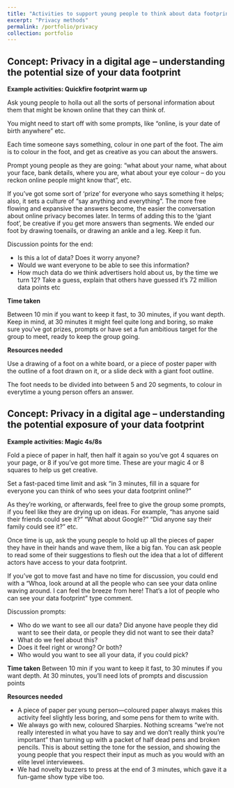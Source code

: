 ```yaml
---
title: "Activities to support young people to think about data footprints & privacy"
excerpt: "Privacy methods"
permalink: /portfolio/privacy
collection: portfolio
---
```


## Concept: Privacy in a digital age – understanding the potential size of your data footprint
**Example activities: Quickfire footprint warm up** 

Ask young people to holla out all the sorts of personal information about them that might be known online that they can think of. 

You might need to start off with some prompts, like “online, is your date of birth anywhere” etc.

Each time someone says something, colour in one part of the foot. The aim is to colour in the foot, and get as creative as you can about the answers.

Prompt young people as they are going: “what about your name, what about your face, bank details, where you are, what about your eye colour – do you reckon online people might know that”, etc.

If you’ve got some sort of ‘prize’ for everyone who says something it helps; also, it sets a culture of “say anything and everything”. The more free flowing and expansive the answers become, the easier the conversation about online privacy becomes later.  In terms of adding this to the ‘giant foot’, be creative if you get more answers than segments. We ended our foot by drawing toenails, or drawing an ankle and a leg. Keep it fun.

Discussion points for the end:
* Is this a lot of data? Does it worry anyone? 
* Would we want everyone to be able to see this information?
* How much data do we think advertisers hold about us, by the time we turn 12? Take a guess,  explain that others have guessed it’s 72 million data points etc

**Time taken** 

Between 10 min if you want to keep it fast, to 30 minutes, if you want depth. Keep in mind, at 30 minutes it might feel quite long and boring, so make sure you’ve got prizes, prompts or have set a fun ambitious target for the group to meet, ready to keep the group going.

**Resources needed** 

Use a drawing of a foot on a white board, or a piece of poster paper with the outline of a foot drawn on it, or a slide deck with a giant foot outline.

The foot needs to be divided into between 5 and 20 segments, to colour in everytime a young person offers an answer.


## Concept: Privacy in a digital age – understanding the potential exposure of your data footprint
**Example activities: Magic 4s/8s**

Fold a piece of paper in half, then half it again so you’ve got 4 squares on your page, or 8 if you’ve got more time. These are your magic 4 or 8 squares to help us get creative.

Set a fast-paced time limit and ask “in 3 minutes, fill in a square for everyone you can think of who sees your data footprint online?” 

As they’re working, or afterwards, feel free to give the group some prompts, if you feel like they are drying up on ideas. For example, “has anyone said their friends could see it?” “What about Google?” “Did anyone say their family could see it?” etc.

Once time is up, ask the young people to hold up all the pieces of paper they have in their hands and wave them, like a big fan. You can ask people to read some of their suggestions to flesh out the idea that a lot of different actors have access to your data footprint.

If you’ve got to move fast and have no time for discussion, you could end with a “Whoa, look around at all the people who can see your data online waving around. I can feel the breeze from here! That’s a lot of people who can see your data footprint”  type comment.

Discussion prompts:
* Who do we want to see all our data? Did anyone have people they did want to see their data, or people they did not want to see their data?
* What do we feel about this?
* Does it feel right or wrong? Or both?
* Who would you want to see all your data, if you could pick?


**Time taken** 
Between 10 min if you want to keep it fast, to 30 minutes if you want depth. At 30 minutes, you’ll need lots of prompts and discussion points

**Resources needed** 
* A piece of paper per young person—coloured paper always makes this activity feel slightly less boring, and some pens for them to write with. 
* We always go with new, coloured Sharpies. Nothing screams “we’re not really interested in what you have to say and we don’t really think you’re important” than turning up with a packet of half dead pens and broken pencils. This is about setting the tone for the session, and showing the young people that you respect their input as much as you would with an elite level interviewees.
* We had novelty buzzers to press at the end of 3 minutes, which gave it a fun-game show type vibe too.

